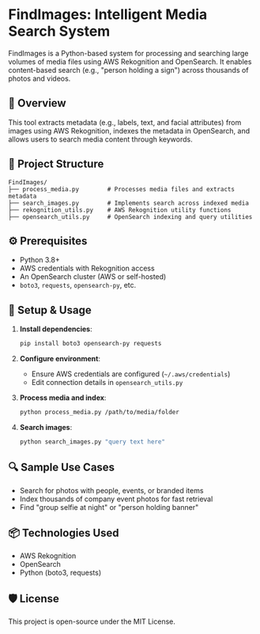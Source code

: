 # FindImages: Intelligent Media Search System

FindImages is a Python-based system for processing and searching large volumes of media files using AWS Rekognition and OpenSearch. It enables content-based search (e.g., "person holding a sign") across thousands of photos and videos.

## 📌 Overview

This tool extracts metadata (e.g., labels, text, and facial attributes) from images using AWS Rekognition, indexes the metadata in OpenSearch, and allows users to search media content through keywords.

## 📁 Project Structure

```
FindImages/
├── process_media.py        # Processes media files and extracts metadata
├── search_images.py        # Implements search across indexed media
├── rekognition_utils.py    # AWS Rekognition utility functions
├── opensearch_utils.py     # OpenSearch indexing and query utilities
```

## ⚙️ Prerequisites

- Python 3.8+
- AWS credentials with Rekognition access
- An OpenSearch cluster (AWS or self-hosted)
- `boto3`, `requests`, `opensearch-py`, etc.

## 🚀 Setup & Usage

1. **Install dependencies**:

   ```bash
   pip install boto3 opensearch-py requests
   ```

2. **Configure environment**:
   - Ensure AWS credentials are configured (`~/.aws/credentials`)
   - Edit connection details in `opensearch_utils.py`

3. **Process media and index**:

   ```bash
   python process_media.py /path/to/media/folder
   ```

4. **Search images**:

   ```bash
   python search_images.py "query text here"
   ```

## 🔍 Sample Use Cases

- Search for photos with people, events, or branded items
- Index thousands of company event photos for fast retrieval
- Find "group selfie at night" or "person holding banner"

## 📦 Technologies Used

- AWS Rekognition
- OpenSearch
- Python (boto3, requests)

## 🛡️ License

This project is open-source under the MIT License.
